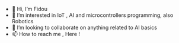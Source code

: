 - 👋 Hi, I’m Fidou
- 👀 I’m interested in IoT , AI and microcontrollers programming, also Robotics
- 💞️ I’m looking to collaborate on anything related to AI basics
- 📫 How to reach me , Here !

<!---
Fidou-coder/intro is a ✨ special ✨ repository because its `README.md` (this file) appears on your GitHub profile.
You can click the Preview link to take a look at your changes.
--->
